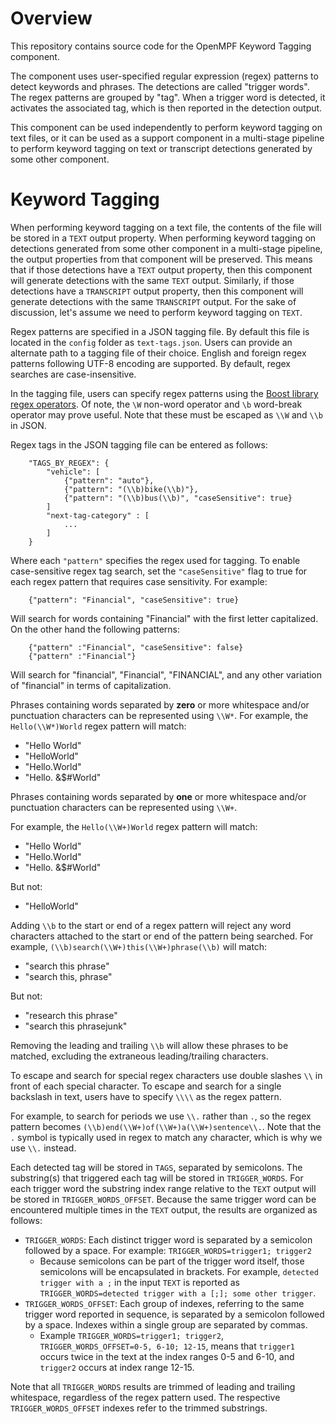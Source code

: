 # Overview

This repository contains source code for the OpenMPF Keyword Tagging component.

The component uses user-specified regular expression (regex) patterns to detect
keywords and phrases. The detections are called "trigger words". The regex
patterns are grouped by "tag". When a trigger word is detected, it activates the
associated tag, which is then reported in the detection output.

This component can be used independently to perform keyword tagging on text
files, or it can be used as a support component in a multi-stage pipeline to
perform keyword tagging on text or transcript detections generated by some other
component.

# Keyword Tagging

When performing keyword tagging on a text file, the contents of the file will be
stored in a `TEXT` output property. When performing keyword tagging on
detections generated from some other component in a multi-stage pipeline, the
output properties from that component will be preserved. This means that if
those detections have a `TEXT` output property, then this component will
generate detections with the same `TEXT` output. Similarly, if those detections
have a `TRANSCRIPT` output property, then this component will generate
detections with the same `TRANSCRIPT` output. For the sake of discussion, let's
assume we need to perform keyword tagging on `TEXT`.

Regex patterns are specified in a JSON tagging file. By default this file is
located in the `config` folder as `text-tags.json`. Users can provide an
alternate path to a tagging file of their choice. English and foreign regex
patterns following UTF-8 encoding are supported. By default, regex searches are
case-insensitive.

In the tagging file, users can specify regex patterns using the [Boost library
regex operators](https://cs.brown.edu/~jwicks/boost/libs/regex/doc/syntax.html).
Of note, the `\W` non-word operator and `\b` word-break operator may prove
useful. Note that these must be escaped as `\\W` and `\\b` in JSON.

Regex tags in the JSON tagging file can be entered as follows:

```
    "TAGS_BY_REGEX": {
        "vehicle": [
            {"pattern": "auto"},
            {"pattern": "(\\b)bike(\\b)"},
            {"pattern": "(\\b)bus(\\b)", "caseSensitive": true}
        ]
        "next-tag-category" : [
            ...
        ]
    }
```

Where each `"pattern"` specifies the regex used for tagging. To enable
case-sensitive regex tag search, set the `"caseSensitive"` flag to true for each
regex pattern that requires case sensitivity. For example:

```
    {"pattern": "Financial", "caseSensitive": true}
```

Will search for words containing "Financial" with the first letter capitalized.
On the other hand the following patterns:

```
    {"pattern" :"Financial", "caseSensitive": false}
    {"pattern" :"Financial"}
```

Will search for "financial", "Financial", "FINANCIAL", and any other variation
of "financial" in terms of capitalization.

Phrases containing words separated by **zero** or more whitespace and/or
punctuation characters can be represented using `\\W*`. For example, the
`Hello(\\W*)World` regex pattern will match:

* "Hello World"
* "HelloWorld"
* "Hello.World"
* "Hello. &$#World"

Phrases containing words separated by **one** or more whitespace and/or
punctuation characters can be represented using `\\W+`.

For example, the `Hello(\\W+)World` regex pattern will match:

* "Hello World"
* "Hello.World"
* "Hello. &$#World"

But not:

* "HelloWorld"

Adding `\\b` to the start or end of a regex pattern will reject any word
characters attached to the start or end of the pattern being searched. For
example, `(\\b)search(\\W+)this(\\W+)phrase(\\b)` will match:

* "search this phrase"
* "search  this, phrase"

But not:

* "research this phrase"
* "search this phrasejunk"

Removing the leading and trailing `\\b` will allow these phrases to be matched,
excluding the extraneous leading/trailing characters.

To escape and search for special regex characters use double slashes `\\` in
front of each special character. To escape and search for a single backslash in
text, users have to specify `\\\\` as the regex pattern.

For example, to search for periods we use `\\.` rather than `.`, so the regex
pattern becomes `(\\b)end(\\W+)of(\\W+)a(\\W+)sentence\\.`. Note that the `.`
symbol is typically used in regex to match any character, which is why we use `\\.`
instead.

Each detected tag will be stored in `TAGS`, separated by semicolons. The
substring(s) that triggered each tag will be stored in `TRIGGER_WORDS`. For each
trigger word the substring index range relative to the `TEXT` output will be
stored in `TRIGGER_WORDS_OFFSET`. Because the same trigger word can be
encountered multiple times in the `TEXT` output, the results are organized as
follows:

* `TRIGGER_WORDS`: Each distinct trigger word is separated by a semicolon
followed by a space. For example: `TRIGGER_WORDS=trigger1; trigger2`
    * Because semicolons can be part of the trigger word itself, those
    semicolons will be encapsulated in brackets. For example,
    `detected trigger with a ;` in the input `TEXT` is reported as
    `TRIGGER_WORDS=detected trigger with a [;]; some other trigger`.
* `TRIGGER_WORDS_OFFSET`: Each group of indexes, referring to the same trigger
word reported in sequence, is separated by a semicolon followed by a space.
Indexes within a single group are separated by commas.
    * Example `TRIGGER_WORDS=trigger1; trigger2`,
    `TRIGGER_WORDS_OFFSET=0-5, 6-10; 12-15`, means that `trigger1` occurs twice
    in the text at the index ranges 0-5 and 6-10, and `trigger2` occurs at index
    range 12-15.

Note that all `TRIGGER_WORDS` results are trimmed of leading and trailing
whitespace, regardless of the regex pattern used. The respective
`TRIGGER_WORDS_OFFSET` indexes refer to the trimmed substrings.
